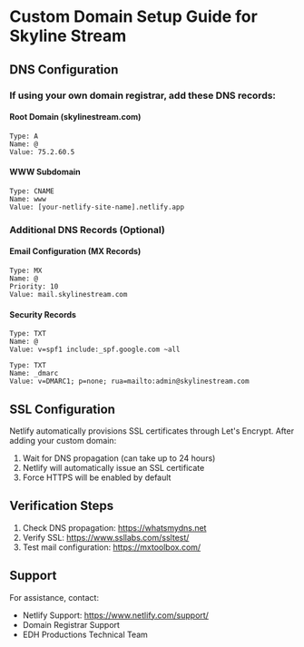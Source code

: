 # Custom Domain Setup Guide for Skyline Stream

## DNS Configuration

### If using your own domain registrar, add these DNS records:

#### Root Domain (skylinestream.com)
```
Type: A
Name: @
Value: 75.2.60.5
```

#### WWW Subdomain
```
Type: CNAME
Name: www
Value: [your-netlify-site-name].netlify.app
```

### Additional DNS Records (Optional)

#### Email Configuration (MX Records)
```
Type: MX
Name: @
Priority: 10
Value: mail.skylinestream.com
```

#### Security Records
```
Type: TXT
Name: @
Value: v=spf1 include:_spf.google.com ~all

Type: TXT
Name: _dmarc
Value: v=DMARC1; p=none; rua=mailto:admin@skylinestream.com
```

## SSL Configuration

Netlify automatically provisions SSL certificates through Let's Encrypt. After adding your custom domain:

1. Wait for DNS propagation (can take up to 24 hours)
2. Netlify will automatically issue an SSL certificate
3. Force HTTPS will be enabled by default

## Verification Steps

1. Check DNS propagation: https://whatsmydns.net
2. Verify SSL: https://www.ssllabs.com/ssltest/
3. Test mail configuration: https://mxtoolbox.com/

## Support

For assistance, contact:
- Netlify Support: https://www.netlify.com/support/
- Domain Registrar Support
- EDH Productions Technical Team
